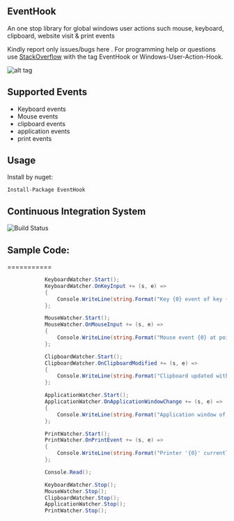## EventHook

An one stop library for global windows user actions such mouse, keyboard, clipboard, website visit  &amp; print events

Kindly report only issues/bugs here . For programming help or questions use [StackOverflow](http://stackoverflow.com/questions/tagged/windows-user-action-hook) with the tag EventHook or Windows-User-Action-Hook.

![alt tag](https://raw.githubusercontent.com/titanium007/Windows-User-Action-Hook/master/src/Tests/EventHook.Tests/Capture.PNG)

## Supported Events

* Keyboard events
* Mouse events
* clipboard events
* application events
* print events

## Usage

Install by nuget:

    Install-Package EventHook

## Continuous Integration System

![Build Status](https://ci.appveyor.com/api/projects/status/htea647ukrgg4qcl?svg=true)

## Sample Code:
===========
```csharp
            KeyboardWatcher.Start();
            KeyboardWatcher.OnKeyInput += (s, e) =>
            {
                Console.WriteLine(string.Format("Key {0} event of key {1}", e.KeyData.EventType, e.KeyData.Keyname));
            };

            MouseWatcher.Start();
            MouseWatcher.OnMouseInput += (s, e) =>
            {
                Console.WriteLine(string.Format("Mouse event {0} at point {1},{2}", e.Message.ToString(), e.Point.x, e.Point.y));
            };

            ClipboardWatcher.Start();
            ClipboardWatcher.OnClipboardModified += (s, e) =>
            {
                Console.WriteLine(string.Format("Clipboard updated with data '{0}' of format {1}", e.Data, e.DataFormat.ToString()));
            };

            ApplicationWatcher.Start();
            ApplicationWatcher.OnApplicationWindowChange += (s, e) =>
            {
                Console.WriteLine(string.Format("Application window of '{0}' with the title '{1}' was {2}", e.ApplicationData.AppName, e.ApplicationData.AppTitle, e.Event));
            };

            PrintWatcher.Start();
            PrintWatcher.OnPrintEvent += (s, e) =>
            {
                Console.WriteLine(string.Format("Printer '{0}' currently printing {1} pages.", e.EventData.PrinterName, e.EventData.Pages));
            };

            Console.Read();

            KeyboardWatcher.Stop();
            MouseWatcher.Stop();
            ClipboardWatcher.Stop();
            ApplicationWatcher.Stop();
            PrintWatcher.Stop(); 
```

